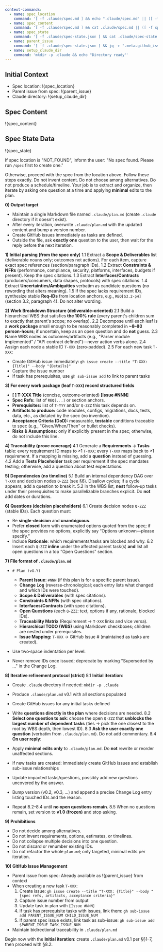 ```yaml
---
context-commands:
  - name: spec_location
    command: '[ -f .claude/spec.md ] && echo ".claude/spec.md" || ([ -f spec.md ] && echo "spec.md" || echo "NOT_FOUND")'
  - name: spec_content
    command: '[ -f .claude/spec.md ] && cat .claude/spec.md || ([ -f spec.md ] && cat spec.md || echo "No spec found")'
  - name: spec_state
    command: '[ -f .claude/spec-state.json ] && cat .claude/spec-state.json || echo "{}"'
  - name: parent_issue
    command: '[ -f .claude/spec-state.json ] && jq -r ".meta.github_issue // empty" .claude/spec-state.json || echo ""'
  - name: setup_claude_dir
    command: 'mkdir -p .claude && echo "Directory ready"'
---
```


## Initial Context
- Spec location: !{spec_location}
- Parent issue from spec: !{parent_issue}
- Claude directory: !{setup_claude_dir}

## Spec Content
!{spec_content}

## Spec State Data
!{spec_state}

If spec location is "NOT_FOUND", inform the user: "No spec found. Please run `/spec` first to create one."

Otherwise, proceed with the spec from the location above. Follow these steps exactly. Do not invent content. Do not choose among alternatives. Do not produce a schedule/timeline. Your job is to extract and organize, then iterate by asking one question at a time and applying **minimal** edits to the plan.

**0) Output target**

* Maintain a single Markdown file named `.claude/plan.md` (create `.claude` directory if it doesn't exist).
* After every iteration, overwrite `.claude/plan.md` with the updated content and bump a version number.
* Create GitHub issues immediately as tasks are defined.
* Outside the file, ask **exactly one** question to the user, then wait for the reply before the next iteration.

**1) Initial parsing (from the spec only)**
1.1 Extract a **Scope & Deliverables** list (deliverable nouns only; outcomes not actions). For each item, capture exact spec references (section/paragraph IDs).
1.2 Extract **Constraints & NFRs** (performance, compliance, security, platforms, interfaces, budgets if present). Keep the spec citations.
1.3 Extract **Interfaces/Contracts** (producers/consumers, data shapes, protocols) with spec citations.
1.4 Extract **Uncertainties/Ambiguities** verbatim as candidate questions (no rewording that alters meaning).
1.5 If the spec lacks requirement IDs, synthesize stable **Req-IDs** from location anchors, e.g., `REQ[S3.2-p4]` (section 3.2, paragraph 4). Do not alter wording.

**2) Work Breakdown Structure (deliverable‑oriented)**
2.1 Build a hierarchical WBS that satisfies **the 100% rule** (every parent's children sum to exactly that parent's scope; no overlap).
2.2 Decompose until each leaf is a **work package** small enough to be reasonably completed in **\~8–80 person‑hours**; if uncertain, keep as an open question and do **not** guess.
2.3 Name WBS nodes as outcomes/artifacts (e.g., "Parser module implemented" / "API contract defined")—never action verbs alone.
2.4 Assign each node a stable ID `T-XXX` (zero‑padded).
2.5 For each new task `T-XXX`:
   * Create GitHub issue immediately: `gh issue create --title "T-XXX: {Title}" --body "{Details}"`
   * Capture the issue number
   * If task has prerequisites, use `gh sub-issue add` to link to parent tasks

**3) For every work package (leaf `T-XXX`) record structured fields**

* **\[ ] T-XXX Title** (concise, outcome‑oriented) **[Issue #NNN]**
* **Spec Refs:** list of `REQ[...]` or section anchors.
* **Prerequisites:** list of `T-YYY` and/or `Q-ZZZ` this task depends on.
* **Artifacts to produce:** code modules, configs, migrations, docs, tests, data, etc., as dictated by the spec (no invention).
* **Acceptance Criteria (DoD):** measurable, **testable** conditions traceable to spec (e.g., "Given/When/Then" or bullet checks).
* **Risks & Assumptions:** only if explicitly present in the spec; otherwise, do not include this line.

**4) Traceability (prove coverage)**
4.1 Generate a **Requirements → Tasks** table: every requirement ID maps to ≥1 `T-XXX`; every `T-XXX` maps back to ≥1 requirement. If a mapping is missing, add a **question** instead of guessing.
4.2 Add a **Tests Placeholder** task per requirement if the spec mandates testing; otherwise, add a question about test expectations.

**5) Dependencies (no timeline)**
5.1 Build an internal dependency DAG over `T-XXX` and decision nodes `Q-ZZZ` (see §6). Disallow cycles; if a cycle appears, add a question to break it.
5.2 In the WBS list, **nest** follow‑up tasks under their prerequisites to make parallelizable branches explicit. Do **not** add dates or durations.

**6) Questions (decision placeholders)**
6.1 Create decision nodes `Q-ZZZ` (stable IDs). Each question must:

* Be **single‑decision** and **unambiguous**.
* Prefer **closed** form with enumerated options quoted from the spec; if the spec provides no options, explicitly say “Options unknown—please specify.”
* Include **Rationale**: which requirements/tasks are blocked and why.
  6.2 Insert each `Q-ZZZ` **inline** under the affected parent task(s) **and** list all open questions in a top “Open Questions” section.

**7) File format of `.claude/plan.md`**

* `# Plan (vX.Y)`

  * **Parent Issue:** `#NNN` (if this plan is for a specific parent issue).
  * **Change Log** (reverse‑chronological; each entry lists what changed and which IDs were touched).
  * **Scope & Deliverables** (with spec citations).
  * **Constraints & NFRs** (with spec citations).
  * **Interfaces/Contracts** (with spec citations).
  * **Open Questions** (each `Q-ZZZ`: text, options if any, rationale, blocked IDs).
  * **Traceability Matrix** (Requirement → `T-XXX` links and vice versa).
  * **Hierarchical TODO (WBS)** using Markdown checkboxes; children are nested under prerequisites.
  * **Issue Mapping:** `T-XXX` → GitHub Issue # (maintained as tasks are created).
* Use two‑space indentation per level.
* Never remove IDs once issued; deprecate by marking "Superseded by …" in the Change Log.

**8) Iterative refinement protocol (strict)**
8.1 **Initial iteration**: 
   * Create `.claude` directory if needed: `mkdir -p .claude`
   * Produce `.claude/plan.md` v0.1 with all sections populated
   * Create GitHub issues for any initial tasks defined
   * Write **questions directly in the plan** where decisions are needed.
8.2 **Select one question to ask**: choose the open `Q-ZZZ` that **unblocks the largest number of dependent tasks** (ties → pick the one closest to the root by WBS depth, then lowest ID).
8.3 **Ask the user exactly one question** (verbatim from `.claude/plan.md`). Do not add commentary.
8.4 **On user reply**:

* Apply **minimal edits only** to `.claude/plan.md`. Do **not** rewrite or reorder unaffected sections.
* If new tasks are created: immediately create GitHub issues and establish sub-issue relationships
* Update impacted tasks/questions, possibly add new questions uncovered by the answer.
* Bump version (v0.2, v0.3, …) and append a precise Change Log entry listing touched IDs and the reason.
* Repeat 8.2–8.4 until **no open questions remain**.
  8.5 When no questions remain, set version to **v1.0 (frozen)** and stop asking.

**9) Prohibitions**

* Do not decide among alternatives.
* Do not invent requirements, options, estimates, or timelines.
* Do not collapse multiple decisions into one question.
* Do not discard or renumber existing IDs.
* Do not refactor the whole `plan.md`; only targeted, minimal edits per iteration.

**10) GitHub Issue Management**
* Parent issue from spec: Already available as !{parent_issue} from context
* When creating a new task `T-XXX`:
  1. Create issue: `gh issue create --title "T-XXX: {Title}" --body "{spec refs, artifacts, acceptance criteria}"`
  2. Capture issue number from output
  3. Update task in plan with `[Issue #NNN]`
  4. If task has prerequisite tasks with issues, link them:
     `gh sub-issue add PARENT_ISSUE_NUM CHILD_ISSUE_NUM`
  5. If parent spec issue exists, link task as sub-issue:
     `gh sub-issue add $PARENT_ISSUE TASK_ISSUE_NUM`
* Maintain bidirectional traceability in `.claude/plan.md`

Begin now with the **Initial iteration**: create `.claude/plan.md` v0.1 per §§1–7, then proceed with §8.2.


